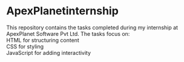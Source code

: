 # ApexPlanetinternship
This repository contains the tasks completed during my internship at ApexPlanet Software Pvt Ltd. The tasks focus on:  <br>HTML for structuring content <br> CSS for styling  <br> JavaScript for adding interactivity
